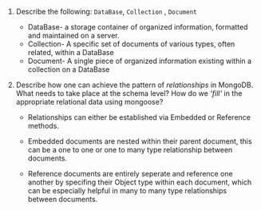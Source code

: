 1. Describe the following: `DataBase`, `Collection` , `Document`
   
    * DataBase- a storage container of organized information, formatted and maintained on a server.
    * Collection- A specific set of documents of various types, often related, within a DataBase
    * Document- A single piece of organized information existing within a collection on a DataBase

2. Describe how one can achieve the pattern of _relationships_ in MongoDB. What needs to take place at the schema level? How do we _'fill'_ in the    appropriate relational data using mongoose?
    
    * Relationships can either be established via Embedded or Reference   methods.

    * Embedded documents are nested within their parent document, this    can be a one to one or one to many type relationship between        documents.

    * Reference documents are entirely seperate and reference one         another by specifing their Object type within each document,        which can be especially helpful in many to many type relationships
      between documents. 

    

